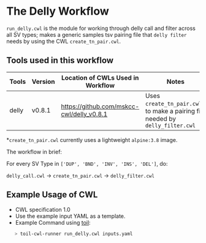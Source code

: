# The Delly Workflow 
`run_delly.cwl` is the module for working through delly call and filter across all SV types; makes a generic samples tsv pairing file that `delly filter` needs by using the CWL `create_tn_pair.cwl`.

## Tools used in this workflow

| Tools	| Version	| Location of CWLs Used in Workflow	| Notes	|
|--|--|--|--|
| delly	| v0.8.1	| https://github.com/mskcc-cwl/delly_v0.8.1	| Uses `create_tn_pair.cwl`* to make a pairing file needed by `delly_filter.cwl`	|

*`create_tn_pair.cwl` currently uses a lightweight `alpine:3.8` image.

The workflow in brief:

For every SV Type in `['DUP', 'BND', 'INV', 'INS', 'DEL']`, do:

`delly_call.cwl` -> `create_tn_pair.cwl` -> `delly_filter.cwl`

## Example Usage of CWL

- CWL specification 1.0
- Use the example input YAML as a template.
- Example Command using [toil](https://toil.readthedocs.io):

```bash
   > toil-cwl-runner run_delly.cwl inputs.yaml
```

